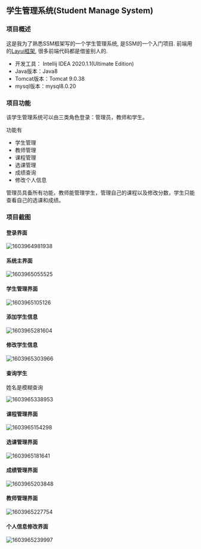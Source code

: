 ## 学生管理系统(Student Manage System)

### 项目概述
这是我为了熟悉SSM框架写的一个学生管理系统, 是SSM的一个入门项目. 前端用的[Layui框架](https://www.layui.com/), 很多前端代码都是借鉴别人的.

- 开发工具： Intellij IDEA 2020.1.1(Ultimate Edition) 
- Java版本：Java8
- Tomcat版本：Tomcat 9.0.38
- mysql版本：mysql8.0.20



### 项目功能
该学生管理系统可以由三类角色登录：管理员，教师和学生。

功能有 
- 学生管理
- 教师管理
- 课程管理
- 选课管理
- 成绩查询
- 修改个人信息

管理员具备所有功能，教师能管理学生，管理自己的课程以及修改分数，学生只能查看自己的选课和成绩。

### 项目截图

#### 登录界面

![1603964981938](README.assets\1603964981938.png)



#### 系统主界面

![1603965055525](README.assets\1603965055525.png)



#### 学生管理界面

![1603965105126](README.assets\1603965105126.png)



#### 添加学生信息

![1603965281604](README.assets\1603965281604.png)



#### 修改学生信息

![1603965303966](README.assets\1603965303966.png)



#### 查询学生

姓名是模糊查询

![1603965338953](README.assets\1603965338953.png)



#### 课程管理界面

![1603965154298](README.assets\1603965154298.png)



#### 选课管理界面

![1603965181641](README.assets\1603965181641.png)



#### 成绩管理界面

![1603965203848](README.assets\1603965203848.png)


#### 教师管理界面

![1603965227754](README.assets\1603965227754.png)



#### 个人信息修改界面

![1603965239997](README.assets\1603965239997.png)



